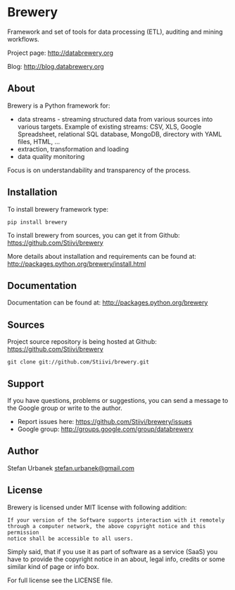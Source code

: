Brewery
=======

Framework and set of tools for data processing (ETL), auditing and mining
workflows.

Project page: http://databrewery.org

Blog: http://blog.databrewery.org

About
-----

Brewery is a Python framework for:

* data streams - streaming structured data from various sources into various
  targets. Example of existing streams: CSV, XLS, Google Spreadsheet,
  relational SQL database, MongoDB, directory with YAML files, HTML, ...
* extraction, transformation and loading
* data quality monitoring

Focus is on understandability and transparency of the process.

Installation
------------

To install brewery framework type:

    pip install brewery


To install brewery from sources, you can get it from Github: 
https://github.com/Stiivi/brewery

More details about installation and requirements can be found at: 
    http://packages.python.org/brewery/install.html


Documentation
-------------

Documentation can be found at: http://packages.python.org/brewery


Sources
-------

Project source repository is being hosted at Github:
https://github.com/Stiivi/brewery

    git clone git://github.com/Stiivi/brewery.git

Support
-------

If you have questions, problems or suggestions, you can send a message to the 
Google group or write to the author.

* Report issues here: https://github.com/Stiivi/brewery/issues
* Google group: http://groups.google.com/group/databrewery


Author
------

Stefan Urbanek <stefan.urbanek@gmail.com>

License
-------

Brewery is licensed under MIT license with following addition:

    If your version of the Software supports interaction with it remotely 
    through a computer network, the above copyright notice and this permission 
    notice shall be accessible to all users.

Simply said, that if you use it as part of software as a service (SaaS) you 
have to provide the copyright notice in an about, legal info, credits or some 
similar kind of page or info box.

For full license see the LICENSE file.

